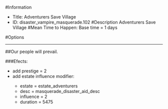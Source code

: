 #Information
 - Title: Adventurers Save Village
 - ID: disaster_vampire_masquerade.102
#Description
Adventurers Save Village
#Mean Time to Happen:
Base time = 1 days

#Options

___
##Our people will prevail.

###Efects:<ul><li>add prestige = 2</li><li>add estate influence modifier:</li><ul><li>estate = estate_adventurers</li><li>desc = masquerade_disaster_aid_desc</li><li>influence = 2</li><li>duration = 5475</li></ul></ul>
